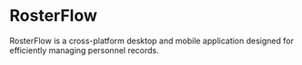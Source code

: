 # RosterFlow
RosterFlow is a cross-platform desktop and mobile application designed for efficiently managing personnel records.

